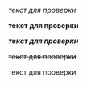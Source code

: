 *текст для проверки*

**текст для проверки**

***текст для проверки***

~~текст для проверки~~

<ist>текст для проверки</ist>
